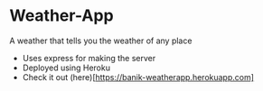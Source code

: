 # Weather-App
A weather that tells you the weather of any place

- Uses express for making the server
- Deployed using Heroku
- Check it out (here)[https://banik-weatherapp.herokuapp.com]
